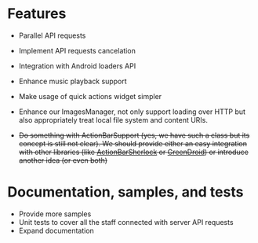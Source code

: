 # Features #

  * Parallel API requests
  * Implement API requests cancelation
  * Integration with Android loaders API
  * Enhance music playback support
  * Make usage of quick actions widget simpler
  * Enhance our ImagesManager, not only support loading over HTTP but also appropriately treat local file system and content URIs.

  * ~~Do something with ActionBarSupport (yes, we have such a class but its concept is still not clear). We should provide either an easy integration with other libraries (like [ActionBarSherlock](http://actionbarsherlock.com/) or [GreenDroid](http://greendroid.cyrilmottier.com/)) or introduce another idea (or even both)~~

# Documentation, samples, and tests #

  * Provide more samples
  * Unit tests to cover all the staff connected with server API requests
  * Expand documentation